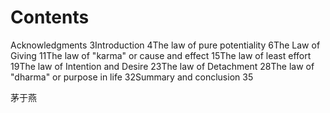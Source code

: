 # Contents

Acknowledgments 3Introduction 4The law of pure potentiality 6The Law of Giving 11The law of "karma" or cause and effect 15The law of least effort 19The law of Intention and Desire 23The law of Detachment 28The law of "dharma" or purpose in life 32Summary and conclusion 35

茅于燕
